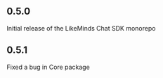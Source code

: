 ## 0.5.0

Initial release of the LikeMinds Chat SDK monorepo

## 0.5.1

Fixed a bug in Core package
